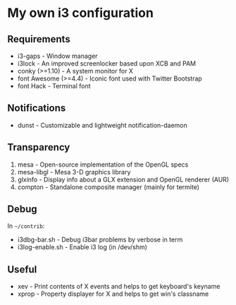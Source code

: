 My own i3 configuration
===================

## Requirements

* i3-gaps - Window manager
* i3lock - An improved screenlocker based upon XCB and PAM
* conky (>=1.10) - A system monitor for X
* font Awesome (>=4.4) - Iconic font used with Twitter Bootstrap
* font Hack - Terminal font

## Notifications

* dunst - Customizable and lightweight notification-daemon

## Transparency

1. mesa - Open-source implementation of the OpenGL specs
2. mesa-libgl - Mesa 3-D graphics library
3. glxinfo - Display info about a GLX extension and OpenGL renderer (AUR)
4. compton - Standalone composite manager (mainly for termite)

## Debug

In `~/contrib`:
* i3dbg-bar.sh - Debug i3bar problems by verbose in term
* i3log-enable.sh - Enable i3 log (in /dev/shm)

## Useful

* xev - Print contents of X events and helps to get keyboard's keyname
* xprop - Property displayer for X and helps to get win's classname

